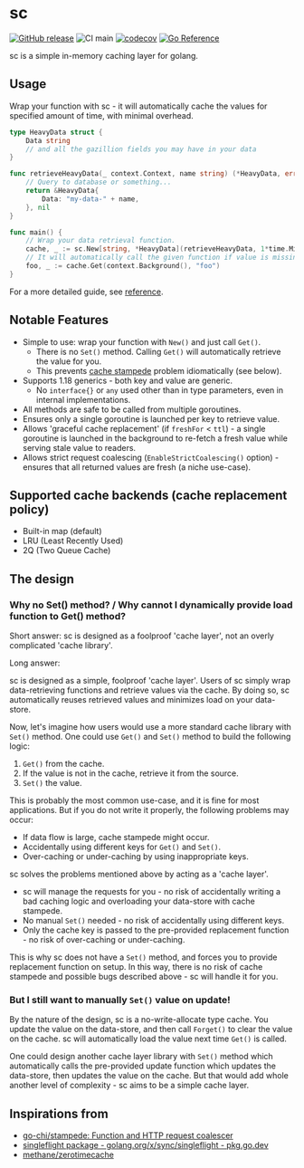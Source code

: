 # sc

[![GitHub release](https://img.shields.io/github/release/motoki317/sc.svg)](https://github.com/motoki317/sc/releases/)
![CI main](https://github.com/motoki317/sc/actions/workflows/main.yaml/badge.svg)
[![codecov](https://codecov.io/gh/motoki317/sc/branch/master/graph/badge.svg)](https://codecov.io/gh/motoki317/sc)
[![Go Reference](https://pkg.go.dev/badge/github.com/motoki317/sc.svg)](https://pkg.go.dev/github.com/motoki317/sc)

sc is a simple in-memory caching layer for golang.

## Usage

Wrap your function with sc - it will automatically cache the values for specified amount of time, with minimal overhead.

```go
type HeavyData struct {
	Data string
	// and all the gazillion fields you may have in your data
}

func retrieveHeavyData(_ context.Context, name string) (*HeavyData, error) {
	// Query to database or something...
	return &HeavyData{
		Data: "my-data-" + name,
	}, nil
}

func main() {
	// Wrap your data retrieval function.
	cache, _ := sc.New[string, *HeavyData](retrieveHeavyData, 1*time.Minute, 2*time.Minute, sc.WithLRUBackend(500))
	// It will automatically call the given function if value is missing.
	foo, _ := cache.Get(context.Background(), "foo")
}
```

For a more detailed guide, see [reference](https://pkg.go.dev/github.com/motoki317/sc).

## Notable Features

- Simple to use: wrap your function with `New()` and just call `Get()`.
    - There is no `Set()` method. Calling `Get()` will automatically retrieve the value for you.
    - This prevents [cache stampede](https://en.wikipedia.org/wiki/Cache_stampede) problem idiomatically (see below).
- Supports 1.18 generics - both key and value are generic.
    - No `interface{}` or `any` used other than in type parameters, even in internal implementations.
- All methods are safe to be called from multiple goroutines.
- Ensures only a single goroutine is launched per key to retrieve value.
- Allows 'graceful cache replacement' (if `freshFor` < `ttl`) - a single goroutine is launched in the background to
  re-fetch a fresh value while serving stale value to readers.
- Allows strict request coalescing (`EnableStrictCoalescing()` option) - ensures that all returned values are fresh (a
  niche use-case).

## Supported cache backends (cache replacement policy)

- Built-in map (default)
- LRU (Least Recently Used)
- 2Q (Two Queue Cache)

## The design

### Why no Set() method? / Why cannot I dynamically provide load function to Get() method?

Short answer: sc is designed as a foolproof 'cache layer', not an overly complicated 'cache library'.

Long answer:

sc is designed as a simple, foolproof 'cache layer'.
Users of sc simply wrap data-retrieving functions and retrieve values via the cache.
By doing so, sc automatically reuses retrieved values and minimizes load on your data-store.

Now, let's imagine how users would use a more standard cache library with `Set()` method.
One could use `Get()` and `Set()` method to build the following logic:

1. `Get()` from the cache.
2. If the value is not in the cache, retrieve it from the source.
3. `Set()` the value.

This is probably the most common use-case, and it is fine for most applications.
But if you do not write it properly, the following problems may occur:

- If data flow is large, cache stampede might occur.
- Accidentally using different keys for `Get()` and `Set()`.
- Over-caching or under-caching by using inappropriate keys.

sc solves the problems mentioned above by acting as a 'cache layer'.

- sc will manage the requests for you - no risk of accidentally writing a bad caching logic and overloading your data-store with cache stampede.
- No manual `Set()` needed - no risk of accidentally using different keys.
- Only the cache key is passed to the pre-provided replacement function - no risk of over-caching or under-caching.

This is why sc does not have a `Set()` method, and forces you to provide replacement function on setup.
In this way, there is no risk of cache stampede and possible bugs described above -
sc will handle it for you.

### But I still want to manually `Set()` value on update!

By the nature of the design, sc is a no-write-allocate type cache.
You update the value on the data-store, and then call `Forget()` to clear the value on the cache.
sc will automatically load the value next time `Get()` is called.

One could design another cache layer library with `Set()` method which automatically calls the pre-provided
update function which updates the data-store, then updates the value on the cache.
But that would add whole another level of complexity - sc aims to be a simple cache layer.

## Inspirations from

- [go-chi/stampede: Function and HTTP request coalescer](https://github.com/go-chi/stampede)
- [singleflight package - golang.org/x/sync/singleflight - pkg.go.dev](https://pkg.go.dev/golang.org/x/sync/singleflight)
- [methane/zerotimecache](https://github.com/methane/zerotimecache)

